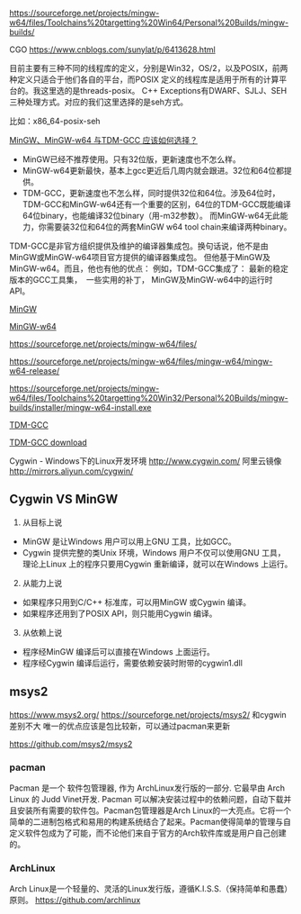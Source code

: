https://sourceforge.net/projects/mingw-w64/files/Toolchains%20targetting%20Win64/Personal%20Builds/mingw-builds/

CGO
https://www.cnblogs.com/sunylat/p/6413628.html


目前主要有三种不同的线程库的定义，分别是Win32，OS/2，以及POSIX，前两种定义只适合于他们各自的平台，而POSIX 定义的线程库是适用于所有的计算平台的。我这里选的是threads-posix。
C++ Exceptions有DWARF、SJLJ、SEH三种处理方式。对应的我们这里选择的是seh方式。

比如：x86_64-posix-seh

[MinGW、MinGW-w64 与TDM-GCC 应该如何选择？](https://www.zhihu.com/question/39952667)
- MinGW已经不推荐使用。只有32位版，更新速度也不怎么样。
- MinGW-w64更新最快，基本上gcc更近后几周内就会跟进。32位和64位都提供。
- TDM-GCC，更新速度也不怎么样，同时提供32位和64位。涉及64位时，TDM-GCC和MinGW-w64还有一个重要的区别，64位的TDM-GCC既能编译64位binary，也能编译32位binary（用-m32参数）。
而MinGW-w64无此能力，你需要装32位和64位的两套MinGW w64 tool chain来编译两种binary。

TDM-GCC是非官方组织提供及维护的编译器集成包。换句话说，他不是由MinGW或MinGW-w64项目官方提供的编译器集成包。
但他基于MinGW及MinGW-w64。而且，他也有他的优点：
例如，TDM-GCC集成了：
最新的稳定版本的GCC工具集，
 一些实用的补丁，
MinGW及MinGW-w64中的运行时API。

[MinGW](http://www.mingw.org/) 

[MinGW-w64](http://mingw-w64.sourceforge.net/)

https://sourceforge.net/projects/mingw-w64/files/

https://sourceforge.net/projects/mingw-w64/files/mingw-w64/mingw-w64-release/

https://sourceforge.net/projects/mingw-w64/files/Toolchains%20targetting%20Win32/Personal%20Builds/mingw-builds/installer/mingw-w64-install.exe

[TDM-GCC](http://tdm-gcc.tdragon.net/)

[TDM-GCC download](http://tdm-gcc.tdragon.net/download)



Cygwin - Windows下的Linux开发环境
http://www.cygwin.com/
阿里云镜像
http://mirrors.aliyun.com/cygwin/


## Cygwin VS MinGW
1. 从目标上说
- MinGW 是让Windows 用户可以用上GNU 工具，比如GCC。
- Cygwin 提供完整的类Unix 环境，Windows 用户不仅可以使用GNU 工具，理论上Linux 上的程序只要用Cygwin 重新编译，就可以在Windows 上运行。

2. 从能力上说
- 如果程序只用到C/C++ 标准库，可以用MinGW 或Cygwin 编译。
- 如果程序还用到了POSIX API，则只能用Cygwin 编译。

3. 从依赖上说
- 程序经MinGW 编译后可以直接在Windows 上面运行。
- 程序经Cygwin 编译后运行，需要依赖安装时附带的cygwin1.dll

## msys2
https://www.msys2.org/
https://sourceforge.net/projects/msys2/
和cygwin差别不大
唯一的优点应该是包比较新，可以通过pacman来更新

https://github.com/msys2/msys2

### pacman
Pacman 是一个 软件包管理器, 作为 ArchLinux发行版的一部分. 它最早由 Arch Linux 的 Judd Vinet开发. Pacman 可以解决安装过程中的依赖问题，自动下载并且安装所有需要的软件包。Pacman包管理器是Arch Linux的一大亮点。它将一个简单的二进制包格式和易用的构建系统结合了起来。Pacman使得简单的管理与自定义软件包成为了可能，而不论他们来自于官方的Arch软件库或是用户自己创建的。

### ArchLinux
Arch Linux是一个轻量的、灵活的Linux发行版，遵循K.I.S.S.（保持简单和愚蠢）原则。
https://github.com/archlinux